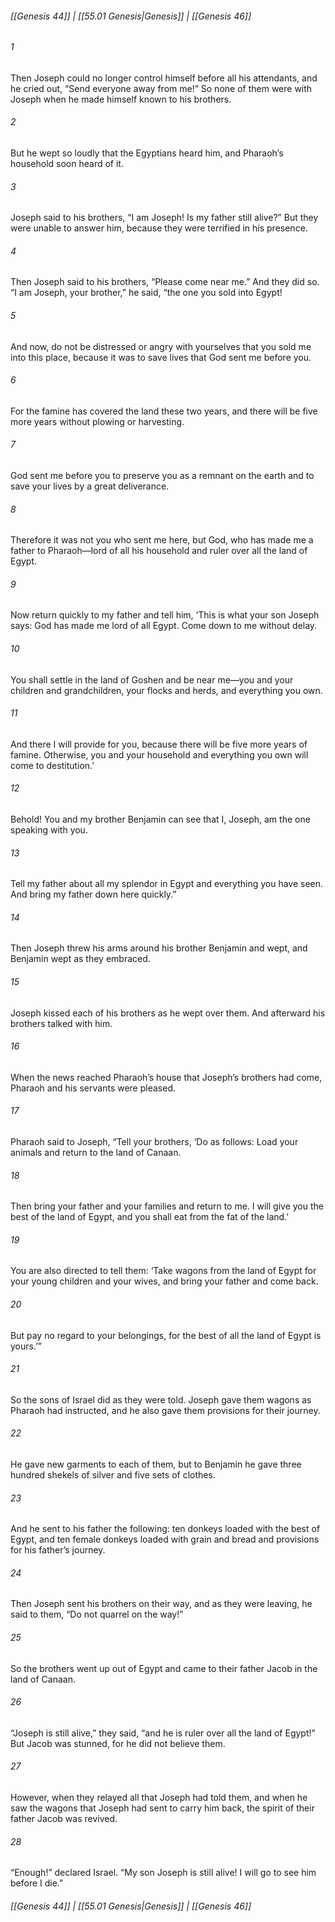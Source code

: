 
###### [[Genesis 44]] | [[55.01 Genesis|Genesis]] | [[Genesis 46]]

###### 1
Then Joseph could no longer control himself before all his attendants, and he cried out, “Send everyone away from me!” So none of them were with Joseph when he made himself known to his brothers.
###### 2
But he wept so loudly that the Egyptians heard him, and Pharaoh’s household soon heard of it.
###### 3
Joseph said to his brothers, “I am Joseph! Is my father still alive?” But they were unable to answer him, because they were terrified in his presence.
###### 4
Then Joseph said to his brothers, “Please come near me.” And they did so. “I am Joseph, your brother,” he said, “the one you sold into Egypt!
###### 5
And now, do not be distressed or angry with yourselves that you sold me into this place, because it was to save lives that God sent me before you.
###### 6
For the famine has covered the land these two years, and there will be five more years without plowing or harvesting.
###### 7
God sent me before you to preserve you as a remnant on the earth and to save your lives by a great deliverance.
###### 8
Therefore it was not you who sent me here, but God, who has made me a father to Pharaoh—lord of all his household and ruler over all the land of Egypt.
###### 9
Now return quickly to my father and tell him, ‘This is what your son Joseph says: God has made me lord of all Egypt. Come down to me without delay.
###### 10
You shall settle in the land of Goshen and be near me—you and your children and grandchildren, your flocks and herds, and everything you own.
###### 11
And there I will provide for you, because there will be five more years of famine. Otherwise, you and your household and everything you own will come to destitution.’
###### 12
Behold! You and my brother Benjamin can see that I, Joseph, am the one speaking with you.
###### 13
Tell my father about all my splendor in Egypt and everything you have seen. And bring my father down here quickly.”
###### 14
Then Joseph threw his arms around his brother Benjamin and wept, and Benjamin wept as they embraced.
###### 15
Joseph kissed each of his brothers as he wept over them. And afterward his brothers talked with him.
###### 16
When the news reached Pharaoh’s house that Joseph’s brothers had come, Pharaoh and his servants were pleased.
###### 17
Pharaoh said to Joseph, “Tell your brothers, ‘Do as follows: Load your animals and return to the land of Canaan.
###### 18
Then bring your father and your families and return to me. I will give you the best of the land of Egypt, and you shall eat from the fat of the land.’
###### 19
You are also directed to tell them: ‘Take wagons from the land of Egypt for your young children and your wives, and bring your father and come back.
###### 20
But pay no regard to your belongings, for the best of all the land of Egypt is yours.’”
###### 21
So the sons of Israel did as they were told. Joseph gave them wagons as Pharaoh had instructed, and he also gave them provisions for their journey.
###### 22
He gave new garments to each of them, but to Benjamin he gave three hundred shekels of silver and five sets of clothes.
###### 23
And he sent to his father the following: ten donkeys loaded with the best of Egypt, and ten female donkeys loaded with grain and bread and provisions for his father’s journey.
###### 24
Then Joseph sent his brothers on their way, and as they were leaving, he said to them, “Do not quarrel on the way!”
###### 25
So the brothers went up out of Egypt and came to their father Jacob in the land of Canaan.
###### 26
“Joseph is still alive,” they said, “and he is ruler over all the land of Egypt!” But Jacob was stunned, for he did not believe them.
###### 27
However, when they relayed all that Joseph had told them, and when he saw the wagons that Joseph had sent to carry him back, the spirit of their father Jacob was revived.
###### 28
“Enough!” declared Israel. “My son Joseph is still alive! I will go to see him before I die.”

###### [[Genesis 44]] | [[55.01 Genesis|Genesis]] | [[Genesis 46]]
